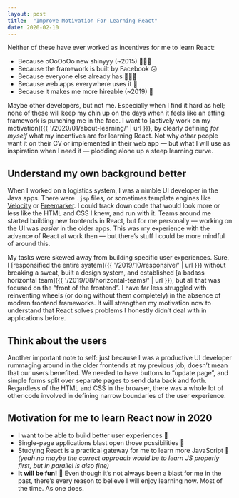 ```yaml
---
layout: post
title:  "Improve Motivation For Learning React"
date: 2020-02-10
---
```


Neither of these have ever worked as incentives for me to learn React:

* Because oOoOoOo new shinyyy (~2015) 🙅🏻‍♀️
* Because the framework is built by Facebook 😣
* Because everyone else already has 🤷🏻‍♀️
* Because web apps everywhere uses it 🤨
* Because it makes me more hireable (~2019) 🤬

Maybe other developers, but not me. Especially when I find it hard as hell; none of these will keep my chin up on the days when it feels like an effing framework is punching me in the face. I want to [actively work on my motivation]({{ '/2020/01/about-learning/' | url }}), by clearly defining _for myself_ what my incentives are for learning React. Not why _other_ people want it on their CV or implemented in their web app — but what I will use as inspiration when I need it — plodding alone up a steep learning curve.

## Understand my own background better

When I worked on a logistics system, I was a nimble UI developer in the Java apps. There were `.jsp` files, or sometimes template engines like [Velocity](https://velocity.apache.org/) or [Freemarker](https://freemarker.apache.org/). I could track down code that would look more or less like the HTML and CSS I knew, and run with it. Teams around me started building new frontends in React, but for me personally — working on the UI was _easier_ in the older apps. This was my experience with the advance of React at work then — but there’s stuff I could be more mindful of around this.

My tasks were skewed away from building specific user experiences. Sure, I [responsified the entire system]({{ '/2019/10/responsive/' | url }}) without breaking a sweat, built a design system, and established [a badass horizontal team]({{ '/2019/08/horizontal-teams/' | url }}), but all that was focused on the “front of the frontend”. I have far less struggled with reinventing wheels (or doing without them completely) in the absence of modern frontend frameworks. It will strengthen my motivation now to understand that React solves problems I honestly didn’t deal with in applications before.

## Think about the users

Another important note to self: just because I was a productive UI developer rummaging around in the older frontends at my previous job, doesn’t mean that our users benefited. We needed to have buttons to “update page”, and simple forms split over separate pages to send data back and forth. Regardless of the HTML and CSS in the browser, there was a whole lot of other code involved in defining narrow boundaries of the user experience.


## Motivation for me to learn React now in 2020

* I want to be able to build better user experiences 🥰
* Single-page applications blast open those possibilities 🚀
* Studying React is a practical gateway for me to learn more JavaScript 💛 _(yeah no maybe the correct approach would be to learn JS properly first, but in parallel is also fine)_
* **It will be fun!** 🥳 Even though it’s not always been a blast for me in the past, there’s every reason to believe I will enjoy learning now. Most of the time. As one does.
